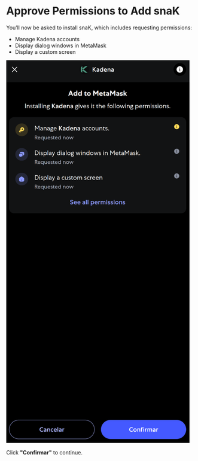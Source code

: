 # Approve Permissions to Add snaK

You’ll now be asked to install snaK, which includes requesting permissions:

- Manage Kadena accounts
- Display dialog windows in MetaMask
- Display a custom screen

![Add to MetaMask](../images/add-to-metamask.png)

Click **"Confirmar"** to continue.
